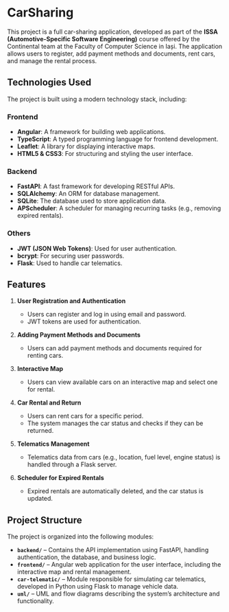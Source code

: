 # CarSharing

This project is a full car-sharing application, developed as part of the **ISSA (Automotive-Specific Software Engineering)** course offered by the Continental team at the Faculty of Computer Science in Iași. The application allows users to register, add payment methods and documents, rent cars, and manage the rental process.

## Technologies Used

The project is built using a modern technology stack, including:

### Frontend
- **Angular**: A framework for building web applications.
- **TypeScript**: A typed programming language for frontend development.
- **Leaflet**: A library for displaying interactive maps.
- **HTML5 & CSS3**: For structuring and styling the user interface.

### Backend
- **FastAPI**: A fast framework for developing RESTful APIs.
- **SQLAlchemy**: An ORM for database management.
- **SQLite**: The database used to store application data.
- **APScheduler**: A scheduler for managing recurring tasks (e.g., removing expired rentals).

### Others
- **JWT (JSON Web Tokens)**: Used for user authentication.
- **bcrypt**: For securing user passwords.
- **Flask**: Used to handle car telematics.

## Features

1. **User Registration and Authentication**
   - Users can register and log in using email and password.
   - JWT tokens are used for authentication.

2. **Adding Payment Methods and Documents**
   - Users can add payment methods and documents required for renting cars.

3. **Interactive Map**
   - Users can view available cars on an interactive map and select one for rental.

4. **Car Rental and Return**
   - Users can rent cars for a specific period.
   - The system manages the car status and checks if they can be returned.

5. **Telematics Management**
   - Telematics data from cars (e.g., location, fuel level, engine status) is handled through a Flask server.

6. **Scheduler for Expired Rentals**
   - Expired rentals are automatically deleted, and the car status is updated.

## Project Structure

The project is organized into the following modules:

- **`backend/`** – Contains the API implementation using FastAPI, handling authentication, the database, and business logic.
- **`frontend/`** – Angular web application for the user interface, including the interactive map and rental management.
- **`car-telematic/`** – Module responsible for simulating car telematics, developed in Python using Flask to manage vehicle data.
- **`uml/`** – UML and flow diagrams describing the system’s architecture and functionality.
